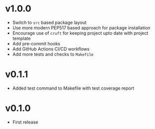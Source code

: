 # v1.0.0
- Switch to `src` based package layout
- Use more modern PEP517 based approach for package installation
- Encourage use of `cruft` for keeping project upto date with project template
- Add pre-commit hooks
- Add GitHub Actions CI/CD workflows
- Add more tests and checks to `Makefile`
# v0.1.1
- Added test command to Makefile with test coverage report
# v0.1.0
- First release
